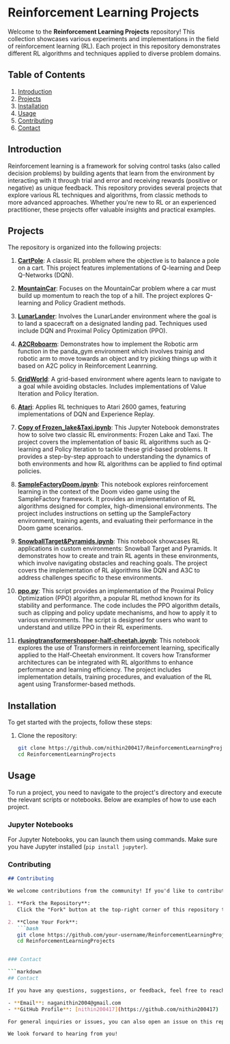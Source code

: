 # Reinforcement Learning Projects

Welcome to the **Reinforcement Learning Projects** repository! This collection showcases various experiments and implementations in the field of reinforcement learning (RL). Each project in this repository demonstrates different RL algorithms and techniques applied to diverse problem domains.

## Table of Contents

1. [Introduction](#introduction)
2. [Projects](#projects)
3. [Installation](#installation)
4. [Usage](#usage)
5. [Contributing](#contributing)
6. [Contact](#contact)

## Introduction

Reinforcement learning is a framework for solving control tasks (also called decision problems) by building agents that learn from the environment by interacting with it through trial and error and receiving rewards (positive or negative) as unique feedback. This repository provides several projects that explore various RL techniques and algorithms, from classic methods to more advanced approaches. Whether you're new to RL or an experienced practitioner, these projects offer valuable insights and practical examples.

## Projects

The repository is organized into the following projects:

1. **[CartPole](./CartPole)**: A classic RL problem where the objective is to balance a pole on a cart. This project features implementations of Q-learning and Deep Q-Networks (DQN).

2. **[MountainCar](./MountainCar)**: Focuses on the MountainCar problem where a car must build up momentum to reach the top of a hill. The project explores Q-learning and Policy Gradient methods.

3. **[LunarLander](./LunarLander)**: Involves the LunarLander environment where the goal is to land a spacecraft on a designated landing pad. Techniques used include DQN and Proximal Policy Optimization (PPO).

4. **[A2CRoboarm](./A2CRoboarm)**: Demonstrates how to implement the Robotic arm function in the panda_gym environment which involves trainig and robotic arm to move towards an object and try picking things up with it based on A2C policy in Reinforcement Leanrning.
5. **[GridWorld](./GridWorld)**: A grid-based environment where agents learn to navigate to a goal while avoiding obstacles. Includes implementations of Value Iteration and Policy Iteration.

6. **[Atari](./Atari)**: Applies RL techniques to Atari 2600 games, featuring implementations of DQN and Experience Replay.

1. **[Copy of Frozen_lake&Taxi.ipynb](./Copy%20of%20Frozen_lake%26Taxi.ipynb)**:
   This Jupyter Notebook demonstrates how to solve two classic RL environments: Frozen Lake and Taxi. The project covers the implementation of basic RL algorithms such as Q-learning and Policy Iteration to tackle these grid-based problems. It provides a step-by-step approach to understanding the dynamics of both environments and how RL algorithms can be applied to find optimal policies.

2. **[SampleFactoryDoom.ipynb](./SampleFactoryDoom.ipynb)**:
   This notebook explores reinforcement learning in the context of the Doom video game using the SampleFactory framework. It provides an implementation of RL algorithms designed for complex, high-dimensional environments. The project includes instructions on setting up the SampleFactory environment, training agents, and evaluating their performance in the Doom game scenarios.

3. **[SnowballTarget&Pyramids.ipynb](./SnowballTarget%26Pyramids.ipynb)**:
   This notebook showcases RL applications in custom environments: Snowball Target and Pyramids. It demonstrates how to create and train RL agents in these environments, which involve navigating obstacles and reaching goals. The project covers the implementation of RL algorithms like DQN and A3C to address challenges specific to these environments.

4. **[ppo.py](./ppo.py)**:
   This script provides an implementation of the Proximal Policy Optimization (PPO) algorithm, a popular RL method known for its stability and performance. The code includes the PPO algorithm details, such as clipping and policy update mechanisms, and how to apply it to various environments. The script is designed for users who want to understand and utilize PPO in their RL experiments.

5. **[rlusingtransformershopper-half-cheetah.ipynb](./rlusingtransformershopper-half-cheetah.ipynb)**:
   This notebook explores the use of Transformers in reinforcement learning, specifically applied to the Half-Cheetah environment. It covers how Transformer architectures can be integrated with RL algorithms to enhance performance and learning efficiency. The project includes implementation details, training procedures, and evaluation of the RL agent using Transformer-based methods.


## Installation

To get started with the projects, follow these steps:

1. Clone the repository:
   ```bash
   git clone https://github.com/nithin200417/ReinforcementLearningProjects.git
   cd ReinforcementLearningProjects

## Usage

To run a project, you need to navigate to the project's directory and execute the relevant scripts or notebooks. Below are examples of how to use each project.

### Jupyter Notebooks

For Jupyter Notebooks, you can launch them using commands. Make sure you have Jupyter installed (`pip install jupyter`).

### Contributing

```markdown
## Contributing

We welcome contributions from the community! If you'd like to contribute to this repository, please follow these steps:

1. **Fork the Repository**:
   Click the "Fork" button at the top-right corner of this repository to create a copy under your own GitHub account.

2. **Clone Your Fork**:
   ```bash
   git clone https://github.com/your-username/ReinforcementLearningProjects.git
   cd ReinforcementLearningProjects


### Contact

```markdown
## Contact

If you have any questions, suggestions, or feedback, feel free to reach out:

- **Email**: naganithin2004@gmail.com
- **GitHub Profile**: [nithin200417](https://github.com/nithin200417)

For general inquiries or issues, you can also open an issue on this repository. 

We look forward to hearing from you!
